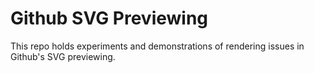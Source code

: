 # Github SVG Previewing
This repo holds experiments and demonstrations of rendering issues in Github's SVG previewing.
